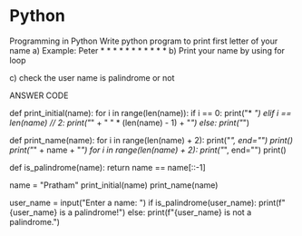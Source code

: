# Python
Programming in Python
Write python program to print first letter of your name 
a) Example: Peter
               *      *
               *             *
               *              *
               *      *
               *
               *
               *
b) Print your name by using for loop

c) check the user name is palindrome or not



ANSWER CODE

def print_initial(name):
    for i in range(len(name)):
        if i == 0:
            print("*      *")
        elif i == len(name) // 2:
            print("*" + " " * (len(name) - 1) + "*")
        else:
            print("*")

def print_name(name):
    for i in range(len(name) + 2):
        print("*", end="")
    print()
    print("*" + name + "*")
    for i in range(len(name) + 2):
        print("*", end="")
    print()

def is_palindrome(name):
    return name == name[::-1]

name = "Pratham"
print_initial(name)
print_name(name)

user_name = input("Enter a name: ")
if is_palindrome(user_name):
    print(f"{user_name} is a palindrome!")
else:
    print(f"{user_name} is not a palindrome.")
